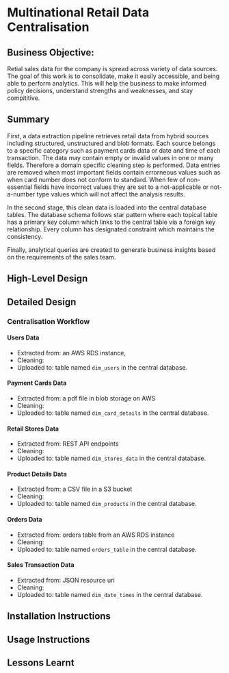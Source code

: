 # Multinational Retail Data Centralisation

## Business Objective:
Retial sales data for the company is spread across variety of data sources. The goal of this work is to consolidate, make it easily accessible, and being able to perform analytics. 
This will help the business to make informed policy decisions, understand strengths and weaknesses, and stay compititive.

## Summary
First, a data extraction pipeline retrieves retail data from hybrid sources including structured, unstructured and blob formats. Each source belongs to a specific category such as payment cards data or date and time of each transaction. The data may contain empty or invalid values in one or many fields. Therefore a domain specific cleaning step is performed. Data entries are removed when most important fields contain errorneous values such as when card number does not conform to standard. When few of non-essential fields have incorrect values they are set to a not-applicable or not-a-number type values which will not affect the analysis results.

In the second stage, this clean data is loaded into the central database tables. The database schema follows star pattern where each topical table has a primary key column which links to the central table via a foreign key relationship. Every column has designated constraint which maintains the consistency.

Finally, analytical queries are created to generate business insights based on the requirements of the sales team.

## High-Level Design


## Detailed Design

### Centralisation Workflow
#### Users Data
- Extracted from: an AWS RDS instance,
- Cleaning:  
- Uploaded to: table named `dim_users` in the central database.

#### Payment Cards Data
- Extracted from: a pdf file in blob storage on AWS
- Cleaning: 
- Uploaded to: table named `dim_card_details` in the central database.

#### Retail Stores Data
- Extracted from: REST API endpoints
- Cleaning: 
- Uploaded to: table named `dim_stores_data` in the central database.

#### Product Details Data
- Extracted from: a CSV file in a S3 bucket
- Cleaning: 
- Uploaded to: table named `dim_products` in the central database.

#### Orders Data
- Extracted from: orders table from an AWS RDS instance
- Cleaning: 
- Uploaded to: table named `orders_table` in the central database.

#### Sales Transaction Data
- Extracted from: JSON resource uri
- Cleaning: 
- Uploaded to: table named `dim_date_times` in the central database.

## Installation Instructions

## Usage Instructions

## Lessons Learnt